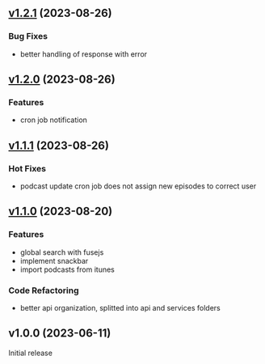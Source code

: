 
<a name="v1.2.1"></a>
## [v1.2.1](https://github.com/c4mbr0nn3/podcats/compare/v1.2.0...v1.2.1) (2023-08-26)

### Bug Fixes

* better handling of response with error


<a name="v1.2.0"></a>
## [v1.2.0](https://github.com/c4mbr0nn3/podcats/compare/v1.1.1...v1.2.0) (2023-08-26)

### Features

* cron job notification


<a name="v1.1.1"></a>
## [v1.1.1](https://github.com/c4mbr0nn3/podcats/compare/v1.1.0...v1.1.1) (2023-08-26)

### Hot Fixes

* podcast update cron job does not assign new episodes to correct user


<a name="v1.1.0"></a>
## [v1.1.0](https://github.com/c4mbr0nn3/podcats/compare/v1.0.0...v1.1.0) (2023-08-20)

### Features

* global search with fusejs
* implement snackbar
* import podcasts from itunes

### Code Refactoring

* better api organization, splitted into api and services folders


<a name="v1.0.0"></a>
## v1.0.0 (2023-06-11)

Initial release

